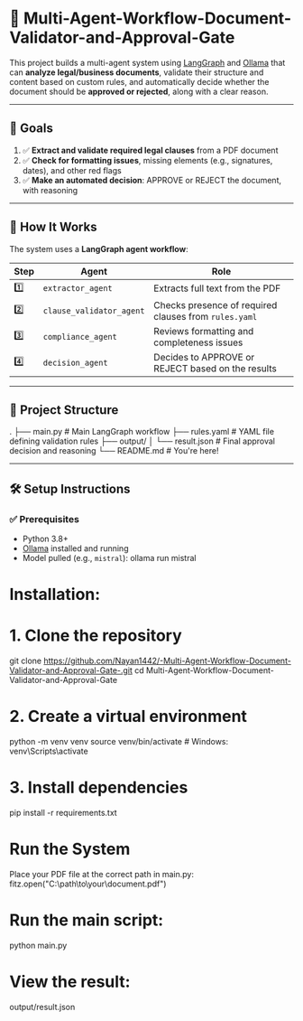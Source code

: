 # 📑 Multi-Agent-Workflow-Document-Validator-and-Approval-Gate

This project builds a multi-agent system using [LangGraph](https://github.com/langgraph-ai/langgraph) and [Ollama](https://ollama.com) that can **analyze legal/business documents**, validate their structure and content based on custom rules, and automatically decide whether the document should be **approved or rejected**, along with a clear reason.

---

## 🎯 Goals

1. ✅ **Extract and validate required legal clauses** from a PDF document  
2. ✅ **Check for formatting issues**, missing elements (e.g., signatures, dates), and other red flags  
3. ✅ **Make an automated decision**: APPROVE or REJECT the document, with reasoning

---

## 🧠 How It Works

The system uses a **LangGraph agent workflow**:

| Step | Agent | Role |
|------|-------|------|
| 1️⃣ | `extractor_agent` | Extracts full text from the PDF |
| 2️⃣ | `clause_validator_agent` | Checks presence of required clauses from `rules.yaml` |
| 3️⃣ | `compliance_agent` | Reviews formatting and completeness issues |
| 4️⃣ | `decision_agent` | Decides to APPROVE or REJECT based on the results |

---

## 📁 Project Structure
.
├── main.py # Main LangGraph workflow
├── rules.yaml # YAML file defining validation rules
├── output/
│ └── result.json # Final approval decision and reasoning
└── README.md # You're here!


---

## 🛠️ Setup Instructions

### ✅ Prerequisites

- Python 3.8+
- [Ollama](https://ollama.com) installed and running
- Model pulled (e.g., `mistral`):
  ollama run mistral

# Installation:
# 1. Clone the repository
git clone https://github.com/Nayan1442/-Multi-Agent-Workflow-Document-Validator-and-Approval-Gate-.git
cd Multi-Agent-Workflow-Document-Validator-and-Approval-Gate

# 2. Create a virtual environment
python -m venv venv
source venv/bin/activate  # Windows: venv\Scripts\activate

# 3. Install dependencies
pip install -r requirements.txt

# Run the System
Place your PDF file at the correct path in main.py:
fitz.open("C:\\path\\to\\your\\document.pdf")

# Run the main script:
python main.py

# View the result:
output/result.json










